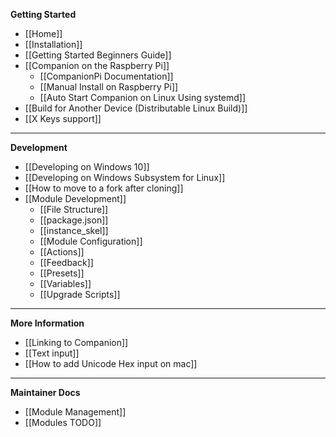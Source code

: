 **Getting Started**

- [[Home]]
- [[Installation]]
- [[Getting Started Beginners Guide]]
- [[Companion on the Raspberry Pi]]
  - [[CompanionPi Documentation]]
  - [[Manual Install on Raspberry Pi]]
  - [[Auto Start Companion on Linux Using systemd]]
- [[Build for Another Device (Distributable Linux Build)]]
- [[X Keys support]]

---

**Development**

- [[Developing on Windows 10]]
- [[Developing on Windows Subsystem for Linux]]
- [[How to move to a fork after cloning]]
- [[Module Development]]
  - [[File Structure]]
  - [[package.json]]
  - [[instance_skel]]
  - [[Module Configuration]]
  - [[Actions]]
  - [[Feedback]]
  - [[Presets]]
  - [[Variables]]
  - [[Upgrade Scripts]]

---

**More Information**

- [[Linking to Companion]]
- [[Text input]]
- [[How to add Unicode Hex input on mac]]

---

**Maintainer Docs**

- [[Module Management]]
- [[Modules TODO]]
